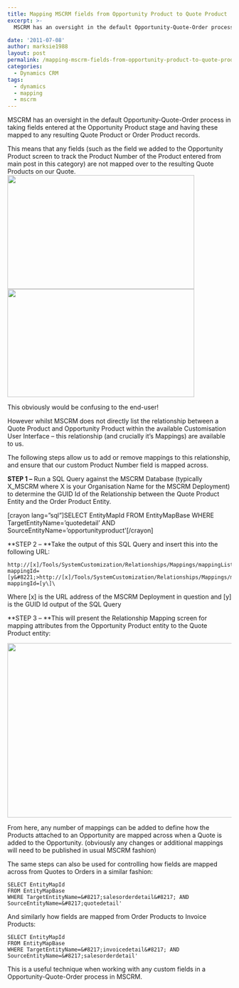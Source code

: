 ```yaml
---
title: Mapping MSCRM fields from Opportunity Product to Quote Product
excerpt: >-
  MSCRM has an oversight in the default Opportunity-Quote-Order process in taking fields entered at the Opportunity Product stage and having these mapped to any resulting Quote Product or Order Product records.

date: '2011-07-08'
author: marksie1988
layout: post
permalink: /mapping-mscrm-fields-from-opportunity-product-to-quote-product/
categories:
  - Dynamics CRM
tags:
  - dynamics
  - mapping
  - mscrm
---
```

MSCRM has an oversight in the default Opportunity-Quote-Order process in taking fields entered at the Opportunity Product stage and having these mapped to any resulting Quote Product or Order Product records.

This means that any fields (such as the field we added to the Opportunity Product screen to track the Product Number of the Product entered from main post in this category) are not mapped over to the resulting Quote Products on our Quote.
[<img loading="lazy" class="alignnone size-full wp-image-9" title="List of Opportunity Products" src="/wp-content/uploads/2011/07/opportunityproduct-quoteproduct-1.jpg" alt="" width="420" height="256" />](/wp-content/uploads/2011/07/opportunityproduct-quoteproduct-1.jpg)
[<img loading="lazy" class="alignnone size-full wp-image-10" title="List of Quote Products mapped from an Opportunity" src="/wp-content/uploads/2011/07/opportunityproduct-quoteproduct-2.jpg" alt="" width="420" height="243" />](/wp-content/uploads/2011/07/opportunityproduct-quoteproduct-2.jpg)

This obviously would be confusing to the end-user!

However whilst MSCRM does not directly list the relationship between a Quote Product and Opportunity Product within the available Customisation User Interface – this relationship (and crucially it’s Mappings) are available to us.

The following steps allow us to add or remove mappings to this relationship, and ensure that our custom Product Number field is mapped across.

**STEP 1 &#8211;** Run a SQL Query against the MSCRM Database (typically X_MSCRM where X is your Organisation Name for the MSCRM Deployment) to determine the GUID Id of the Relationship between the Quote Product Entity and the Order Product Entity.

[crayon lang=&#8221;sql&#8221;]SELECT EntityMapId
FROM EntityMapBase
WHERE TargetEntityName=&#8217;quotedetail&#8217; AND SourceEntityName=&#8217;opportunityproduct'[/crayon]

**STEP 2 – **Take the output of this SQL Query and insert this into the following URL:

```
http://[x]/Tools/SystemCustomization/Relationships/Mappings/mappingList.aspx?mappingId=[y&#8221;>http://[x]/Tools/SystemCustomization/Relationships/Mappings/mappingList.aspx?mappingId=[y\]\
```

Where [x] is the URL address of the MSCRM Deployment in question and [y] is the GUID Id output of the SQL Query

**STEP 3 – **This will present the Relationship Mapping screen for mapping attributes from the Opportunity Product entity to the Quote Product entity:

[<img loading="lazy" class="alignnone size-full wp-image-31" title="Relationship Mappings from Opportunity Product to Quote Product" src="/wp-content/uploads/2011/07/opportunityproduct-quoteproduct-mappings.jpg" alt="" width="606" height="392" />](/wp-content/uploads/2011/07/opportunityproduct-quoteproduct-mappings.jpg)

From here, any number of mappings can be added to define how the Products attached to an Opportunity are mapped across when a Quote is added to the Opportunity. (obviously any changes or additional mappings will need to be published in usual MSCRM fashion)

The same steps can also be used for controlling how fields are mapped across from Quotes to Orders in a similar fashion:

```mssql
SELECT EntityMapId
FROM EntityMapBase
WHERE TargetEntityName=&#8217;salesorderdetail&#8217; AND SourceEntityName=&#8217;quotedetail'
```

And similarly how fields are mapped from Order Products to Invoice Products:

```mssql
SELECT EntityMapId
FROM EntityMapBase
WHERE TargetEntityName=&#8217;invoicedetail&#8217; AND SourceEntityName=&#8217;salesorderdetail'
```

This is a useful technique when working with any custom fields in a Opportunity-Quote-Order process in MSCRM.
